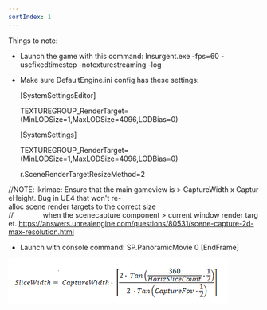 ```yaml
---
sortIndex: 1
---
```


Things to note:

- Launch the game with this command: Insurgent.exe -fps=60 -usefixedtimestep -notexturestreaming -log

- Make sure DefaultEngine.ini config has these settings:

   [SystemSettingsEditor]

   TEXTUREGROUP_RenderTarget=(MinLODSize=1,MaxLODSize=4096,LODBias=0)

  [SystemSettings]

  TEXTUREGROUP_RenderTarget=(MinLODSize=1,MaxLODSize=4096,LODBias=0)

  r.SceneRenderTargetResizeMethod=2

//NOTE: ikrimae: Ensure that the main gameview is > CaptureWidth x CaptureHeight. Bug in UE4 that won't re-alloc scene render targets to the correct size
//               when the scenecapture component > current window render target. <https://answers.unrealengine.com/questions/80531/scene-capture-2d-max-resolution.html>

- Launch with console command: SP.PanoramicMovie 0 \[EndFrame]

![](../assets/stereo-capture-plugin.PNG)
